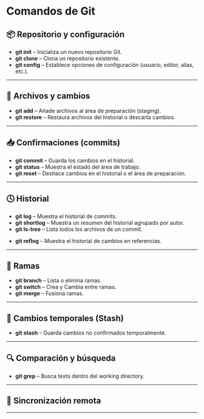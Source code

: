 # Comandos de Git

## 📦 Repositorio y configuración
- **git init** – Inicializa un nuevo repositorio Git.
- **git clone** – Clona un repositorio existente.
- **git config** – Establece opciones de configuración (usuario, editor, alias, etc.).

---

## 📄 Archivos y cambios
- **git add** – Añade archivos al área de preparación (staging).
- **git restore** – Restaura archivos del historial o descarta cambios.

---

## 📥 Confirmaciones (commits)
- **git commit** – Guarda los cambios en el historial.
- **git status** – Muestra el estado del área de trabajo.
- **git reset** – Deshace cambios en el historial o el área de preparación.
<!-- - **git revert** – Crea un nuevo commit que revierte uno anterior. -->

---

## 🕓 Historial
- **git log** – Muestra el historial de commits.
- **git shortlog** – Muestra un resumen del historial agrupado por autor.
- **git ls-tree** – Lista todos los archivos de un commit.
<!-- - **git show** – Muestra detalles de un commit o de un objeto. -->
<!-- - **git blame** – Muestra quién modificó cada línea de un archivo. -->
- **git reflog** – Muestra el historial de cambios en referencias.

---

## 🌿 Ramas
- **git branch** – Lista o elimina ramas.
- **git switch** – Crea y Cambia entre ramas.
- **git merge** – Fusiona ramas.
<!-- - **git rebase** – Reaplica commits sobre otra rama. -->
<!-- - **git cherry-pick** – Aplica un commit específico a la rama actual. -->

---

## 📁 Cambios temporales (Stash)
- **git stash** – Guarda cambios no confirmados temporalmente.

---

## 🔍 Comparación y búsqueda
- **git grep** – Busca texto dentro del working directory.

---

## 🔄 Sincronización remota
<!-- - **git remote** – Administra repositorios remotos. -->
<!-- - **git fetch** – Descarga cambios del repositorio remoto. -->
<!-- - **git pull** – Descarga y fusiona cambios remotos. -->
<!-- - **git push** – Envía cambios al repositorio remoto. -->

---